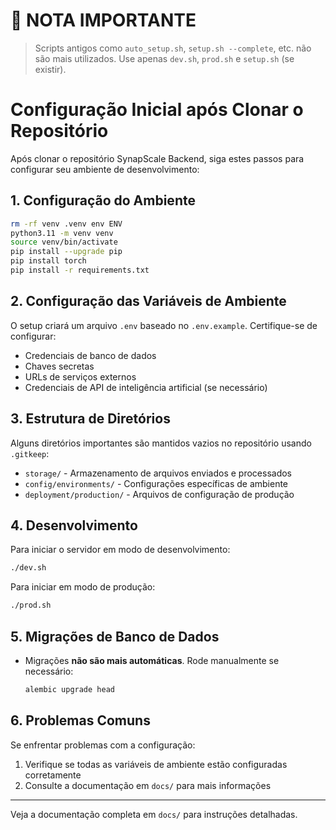 # 🚨 NOTA IMPORTANTE
> Scripts antigos como `auto_setup.sh`, `setup.sh --complete`, etc. não são mais utilizados. Use apenas `dev.sh`, `prod.sh` e `setup.sh` (se existir).

# Configuração Inicial após Clonar o Repositório

Após clonar o repositório SynapScale Backend, siga estes passos para configurar seu ambiente de desenvolvimento:

## 1. Configuração do Ambiente

```bash
rm -rf venv .venv env ENV
python3.11 -m venv venv
source venv/bin/activate
pip install --upgrade pip
pip install torch
pip install -r requirements.txt
```

## 2. Configuração das Variáveis de Ambiente

O setup criará um arquivo `.env` baseado no `.env.example`. Certifique-se de configurar:

- Credenciais de banco de dados
- Chaves secretas
- URLs de serviços externos
- Credenciais de API de inteligência artificial (se necessário)

## 3. Estrutura de Diretórios

Alguns diretórios importantes são mantidos vazios no repositório usando `.gitkeep`:

- `storage/` - Armazenamento de arquivos enviados e processados
- `config/environments/` - Configurações específicas de ambiente
- `deployment/production/` - Arquivos de configuração de produção

## 4. Desenvolvimento

Para iniciar o servidor em modo de desenvolvimento:

```bash
./dev.sh
```

Para iniciar em modo de produção:

```bash
./prod.sh
```

## 5. Migrações de Banco de Dados

- Migrações **não são mais automáticas**. Rode manualmente se necessário:
  ```bash
  alembic upgrade head
  ```

## 6. Problemas Comuns

Se enfrentar problemas com a configuração:

1. Verifique se todas as variáveis de ambiente estão configuradas corretamente
2. Consulte a documentação em `docs/` para mais informações

---

Veja a documentação completa em `docs/` para instruções detalhadas.
